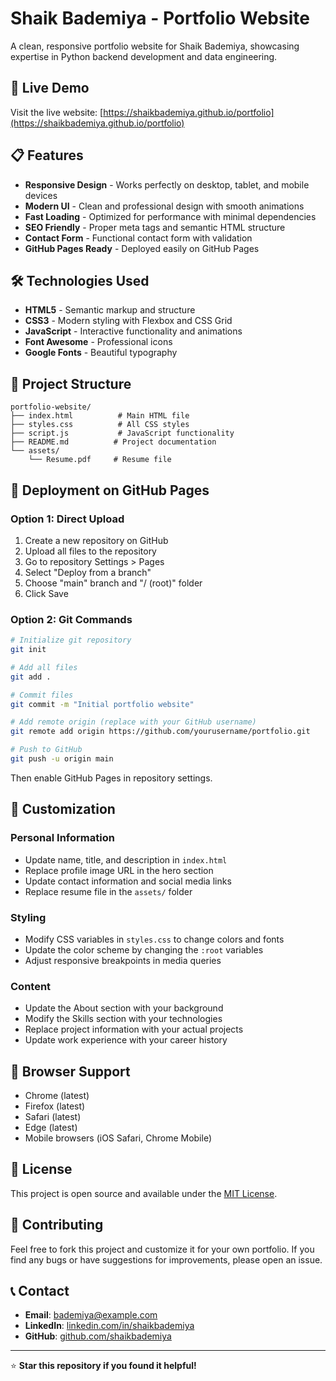 # Shaik Bademiya - Portfolio Website

A clean, responsive portfolio website for Shaik Bademiya, showcasing expertise in Python backend development and data engineering.

## 🚀 Live Demo

Visit the live website: [https://shaikbademiya.github.io/portfolio](https://shaikbademiya.github.io/portfolio)

## 📋 Features

- **Responsive Design** - Works perfectly on desktop, tablet, and mobile devices
- **Modern UI** - Clean and professional design with smooth animations
- **Fast Loading** - Optimized for performance with minimal dependencies
- **SEO Friendly** - Proper meta tags and semantic HTML structure
- **Contact Form** - Functional contact form with validation
- **GitHub Pages Ready** - Deployed easily on GitHub Pages

## 🛠️ Technologies Used

- **HTML5** - Semantic markup and structure
- **CSS3** - Modern styling with Flexbox and CSS Grid
- **JavaScript** - Interactive functionality and animations
- **Font Awesome** - Professional icons
- **Google Fonts** - Beautiful typography

## 📁 Project Structure

```
portfolio-website/
├── index.html          # Main HTML file
├── styles.css          # All CSS styles
├── script.js           # JavaScript functionality
├── README.md          # Project documentation
└── assets/
    └── Resume.pdf     # Resume file
```

## 🚀 Deployment on GitHub Pages

### Option 1: Direct Upload
1. Create a new repository on GitHub
2. Upload all files to the repository
3. Go to repository Settings > Pages
4. Select "Deploy from a branch"
5. Choose "main" branch and "/ (root)" folder
6. Click Save

### Option 2: Git Commands
```bash
# Initialize git repository
git init

# Add all files
git add .

# Commit files
git commit -m "Initial portfolio website"

# Add remote origin (replace with your GitHub username)
git remote add origin https://github.com/yourusername/portfolio.git

# Push to GitHub
git push -u origin main
```

Then enable GitHub Pages in repository settings.

## 🎨 Customization

### Personal Information
- Update name, title, and description in `index.html`
- Replace profile image URL in the hero section
- Update contact information and social media links
- Replace resume file in the `assets/` folder

### Styling
- Modify CSS variables in `styles.css` to change colors and fonts
- Update the color scheme by changing the `:root` variables
- Adjust responsive breakpoints in media queries

### Content
- Update the About section with your background
- Modify the Skills section with your technologies
- Replace project information with your actual projects
- Update work experience with your career history

## 📱 Browser Support

- Chrome (latest)
- Firefox (latest)
- Safari (latest)
- Edge (latest)
- Mobile browsers (iOS Safari, Chrome Mobile)

## 📄 License

This project is open source and available under the [MIT License](LICENSE).

## 🤝 Contributing

Feel free to fork this project and customize it for your own portfolio. If you find any bugs or have suggestions for improvements, please open an issue.

## 📞 Contact

- **Email**: bademiya@example.com
- **LinkedIn**: [linkedin.com/in/shaikbademiya](https://linkedin.com/in/shaikbademiya)
- **GitHub**: [github.com/shaikbademiya](https://github.com/shaikbademiya)

---

⭐ **Star this repository if you found it helpful!** 